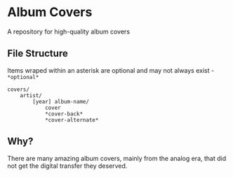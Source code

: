 # Album Covers
A repository for high-quality album covers


## File Structure
Items wraped within an asterisk are optional and may not always exist - `*optional*`
```
covers/
	artist/
		[year] album-name/
			cover
			*cover-back*
			*cover-alternate*
```


## Why?
There are many amazing album covers, mainly from the analog era, that did not get the digital transfer they deserved.